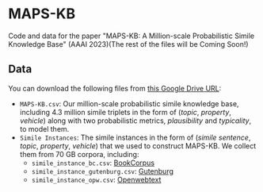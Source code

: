 # MAPS-KB
Code and data for the paper "MAPS-KB: A Million-scale Probabilistic Simile Knowledge Base" (AAAI 2023)(The rest of the files will be Coming Soon!)

## Data
You can download the following files from [this Google Drive URL](https://drive.google.com/drive/folders/1YUNFo4ZB4AuQOmzFT0cYyQB1IBqoU-un?usp=share_link):
- `MAPS-KB.csv`: Our million-scale probabilistic simile knowledge base, including 4.3 million simile triplets in the form of (*topic*, *property*, *vehicle*) along with two probabilistic metrics, *plausibility* and *typicality*, to model them.
- `Simile Instances`: The simile instances in the form of (*simile sentence*, *topic*, *property*, *vehicle*) that we used to construct MAPS-KB. We collect them from 70 GB corpora, including:
  - `simile_instance_bc.csv`: [BookCorpus](https://huggingface.co/datasets/bookcorpus)
  - `simile_instance_gutenburg.csv`: [Gutenburg](https://github.com/pgcorpus/gutenberg)
  - `simile_instance_opw.csv`: [Openwebtext](https://drive.google.com/drive/folders/1IaD_SIIB-K3Sij_-JjWoPy_UrWqQRdjx)
